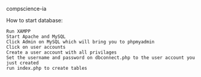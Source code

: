 compscience-ia

How to start database:

    Run XAMPP
    Start Apache and MySQL
    Click Admin on MySQL which will bring you to phpmyadmin
    Click on user accounts
    Create a user account with all privilages 
    Set the username and password on dbconnect.php to the user account you just created
    run index.php to create tables
    
    
    
